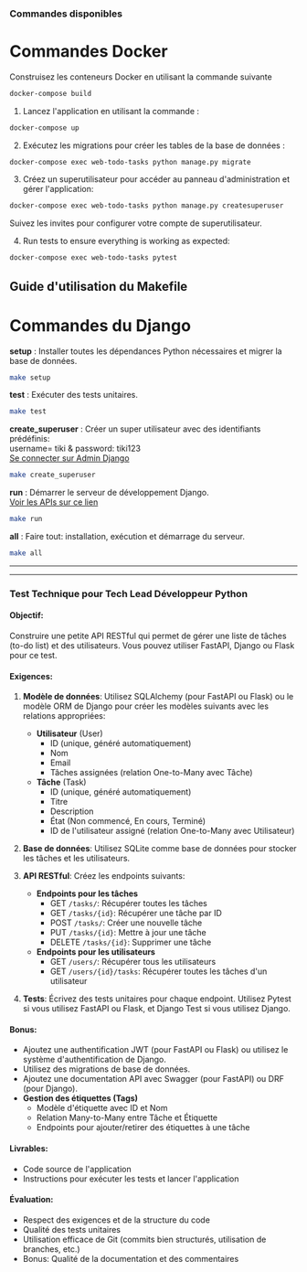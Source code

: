 ### Commandes disponibles 
# Commandes Docker

Construisez les conteneurs Docker en utilisant la commande suivante
```bash
docker-compose build
```

1. Lancez l'application en utilisant la commande :
```bash
docker-compose up 
```

2. Exécutez les migrations pour créer les tables de la base de données :


```bash
docker-compose exec web-todo-tasks python manage.py migrate
```

3. Créez un superutilisateur pour accéder au panneau d'administration et gérer l'application:

```bash
docker-compose exec web-todo-tasks python manage.py createsuperuser
```

Suivez les invites pour configurer votre compte de superutilisateur.

4. Run tests to ensure everything is working as expected:

```bash
docker-compose exec web-todo-tasks pytest
```

## Guide d'utilisation du Makefile

# Commandes du Django
**setup** : Installer toutes les dépendances Python nécessaires et migrer la base de données.
```bash
make setup
```
**test**  : Exécuter des tests unitaires.
```bash
make test
```


**create_superuser** : Créer un super utilisateur avec des identifiants prédéfinis: \
 username= tiki & password: tiki123  \
[Se connecter sur Admin Django](http://localhost:8000/admin/)

```bash
make create_superuser
```

**run** : Démarrer le serveur de développement Django. \
[Voir les APIs sur ce lien](http://localhost:8000/swagger/)

```bash
make run
```


**all** : Faire tout: installation, exécution et démarrage du serveur.

```bash
make all
``` 
---

---


### Test Technique pour Tech Lead Développeur Python

#### Objectif:

Construire une petite API RESTful qui permet de gérer une liste de tâches (to-do list) et des utilisateurs. Vous pouvez utiliser FastAPI, Django ou Flask pour ce test.

#### Exigences:

1. **Modèle de données**: Utilisez SQLAlchemy (pour FastAPI ou Flask) ou le modèle ORM de Django pour créer les modèles suivants avec les relations appropriées:
    - **Utilisateur** (User)
        - ID (unique, généré automatiquement)
        - Nom
        - Email
        - Tâches assignées (relation One-to-Many avec Tâche)
    - **Tâche** (Task)
        - ID (unique, généré automatiquement)
        - Titre
        - Description
        - État (Non commencé, En cours, Terminé)
        - ID de l'utilisateur assigné (relation One-to-Many avec Utilisateur)

2. **Base de données**: Utilisez SQLite comme base de données pour stocker les tâches et les utilisateurs.

3. **API RESTful**: Créez les endpoints suivants:
    - **Endpoints pour les tâches**
        - GET `/tasks/`: Récupérer toutes les tâches
        - GET `/tasks/{id}`: Récupérer une tâche par ID
        - POST `/tasks/`: Créer une nouvelle tâche
        - PUT `/tasks/{id}`: Mettre à jour une tâche
        - DELETE `/tasks/{id}`: Supprimer une tâche
    - **Endpoints pour les utilisateurs**
        - GET `/users/`: Récupérer tous les utilisateurs
        - GET `/users/{id}/tasks`: Récupérer toutes les tâches d'un utilisateur

4. **Tests**: Écrivez des tests unitaires pour chaque endpoint. Utilisez Pytest si vous utilisez FastAPI ou Flask, et Django Test si vous utilisez Django.

#### Bonus:

- Ajoutez une authentification JWT (pour FastAPI ou Flask) ou utilisez le système d'authentification de Django.
- Utilisez des migrations de base de données.
- Ajoutez une documentation API avec Swagger (pour FastAPI) ou DRF (pour Django).
- **Gestion des étiquettes (Tags)**
    - Modèle d'étiquette avec ID et Nom
    - Relation Many-to-Many entre Tâche et Étiquette
    - Endpoints pour ajouter/retirer des étiquettes à une tâche

#### Livrables:

- Code source de l'application
- Instructions pour exécuter les tests et lancer l'application

#### Évaluation:

- Respect des exigences et de la structure du code
- Qualité des tests unitaires
- Utilisation efficace de Git (commits bien structurés, utilisation de branches, etc.)
- Bonus: Qualité de la documentation et des commentaires

